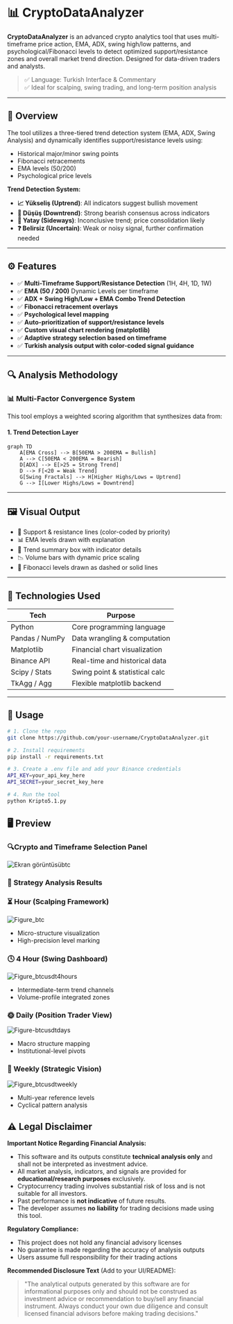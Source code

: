 # 📊 CryptoDataAnalyzer

**CryptoDataAnalyzer** is an advanced crypto analytics tool that uses multi-timeframe price action, EMA, ADX, swing high/low patterns, and psychological/Fibonacci levels to detect optimized support/resistance zones and overall market trend direction. Designed for data-driven traders and analysts.

> ✅ Language: Turkish Interface & Commentary  
> ✅ Ideal for scalping, swing trading, and long-term position analysis

---

## 🧠 Overview

The tool utilizes a three-tiered trend detection system (EMA, ADX, Swing Analysis) and dynamically identifies support/resistance levels using:
- Historical major/minor swing points
- Fibonacci retracements
- EMA levels (50/200)
- Psychological price levels

**Trend Detection System:**
- **📈 Yükseliş (Uptrend)**: All indicators suggest bullish movement
- **🔻 Düşüş (Downtrend)**: Strong bearish consensus across indicators
- **🔄 Yatay (Sideways)**: Inconclusive trend; price consolidation likely
- **❓ Belirsiz (Uncertain)**: Weak or noisy signal, further confirmation needed

---

## ⚙️ Features

- ✅ **Multi-Timeframe Support/Resistance Detection** (1H, 4H, 1D, 1W)
- ✅ **EMA (50 / 200)** Dynamic Levels per timeframe
- ✅ **ADX + Swing High/Low + EMA Combo Trend Detection**
- ✅ **Fibonacci retracement overlays**
- ✅ **Psychological level mapping**
- ✅ **Auto-prioritization of support/resistance levels**
- ✅ **Custom visual chart rendering (matplotlib)**
- ✅ **Adaptive strategy selection based on timeframe**
- ✅ **Turkish analysis output with color-coded signal guidance**

---
## 🔍 Analysis Methodology

### 📊 Multi-Factor Convergence System
This tool employs a weighted scoring algorithm that synthesizes data from:

#### 1. Trend Detection Layer
```mermaid
graph TD
    A[EMA Cross] --> B[50EMA > 200EMA = Bullish]
    A --> C[50EMA < 200EMA = Bearish]
    D[ADX] --> E[>25 = Strong Trend]
    D --> F[<20 = Weak Trend]
    G[Swing Fractals] --> H[Higher Highs/Lows = Uptrend]
    G --> I[Lower Highs/Lows = Downtrend]
```
---

## 🖼️ Visual Output

- 📌 Support & resistance lines (color-coded by priority)
- 📊 EMA levels drawn with explanation
- 🧠 Trend summary box with indicator details
- 📉 Volume bars with dynamic price scaling
- 🔺 Fibonacci levels drawn as dashed or solid lines

---

## 🧰 Technologies Used

| Tech              | Purpose                        |
|------------------|--------------------------------|
| Python           | Core programming language      |
| Pandas / NumPy   | Data wrangling & computation   |
| Matplotlib       | Financial chart visualization  |
| Binance API      | Real-time and historical data  |
| Scipy / Stats    | Swing point & statistical calc |
| TkAgg / Agg      | Flexible matplotlib backend    |

---

## 🚀 Usage

```bash
# 1. Clone the repo
git clone https://github.com/your-username/CryptoDataAnalyzer.git

# 2. Install requirements
pip install -r requirements.txt

# 3. Create a .env file and add your Binance credentials
API_KEY=your_api_key_here
API_SECRET=your_secret_key_here

# 4. Run the tool
python Kripto5.1.py
```

## 🖥️ Preview
### 🔍Crypto and Timeframe Selection Panel
![Ekran görüntüsübtc](https://github.com/user-attachments/assets/fb819abd-d69a-4db5-94ea-1094b0966a79)

### 🤖 Strategy Analysis Results
### ⏳ Hour (Scalping Framework)
![Figure_btc](https://github.com/user-attachments/assets/ddc48c80-5214-4d7d-a99a-d4f1d8b51605)
* Micro-structure visualization
* High-precision level marking

### 🕓 4 Hour (Swing Dashboard)
![Figure_btcusdt4hours](https://github.com/user-attachments/assets/26f74d21-b6c6-4a5e-bc07-653043fc02f4)
* Intermediate-term trend channels
* Volume-profile integrated zones

### 🌞 Daily (Position Trader View)
![Figure-btcusdtdays](https://github.com/user-attachments/assets/db6b867d-759b-46e3-8707-68e934e917ab)
* Macro structure mapping
* Institutional-level pivots

### 📅 Weekly (Strategic Vision)
![Figure_btcusdtweekly](https://github.com/user-attachments/assets/19ef6425-2de8-4626-a882-60aff4a1f5a4)
* Multi-year reference levels
* Cyclical pattern analysis

## ⚠️ Legal Disclaimer

**Important Notice Regarding Financial Analysis:**
- This software and its outputs constitute **technical analysis only** and shall not be interpreted as investment advice.
- All market analysis, indicators, and signals are provided for **educational/research purposes** exclusively.
- Cryptocurrency trading involves substantial risk of loss and is not suitable for all investors.
- Past performance is **not indicative** of future results.
- The developer assumes **no liability** for trading decisions made using this tool.

**Regulatory Compliance:**
- This project does not hold any financial advisory licenses
- No guarantee is made regarding the accuracy of analysis outputs
- Users assume full responsibility for their trading actions

**Recommended Disclosure Text** (Add to your UI/README):
> "The analytical outputs generated by this software are for informational purposes only and should not be construed as investment advice or recommendation to buy/sell any financial instrument. Always conduct your own due diligence and consult licensed financial advisors before making trading decisions."



